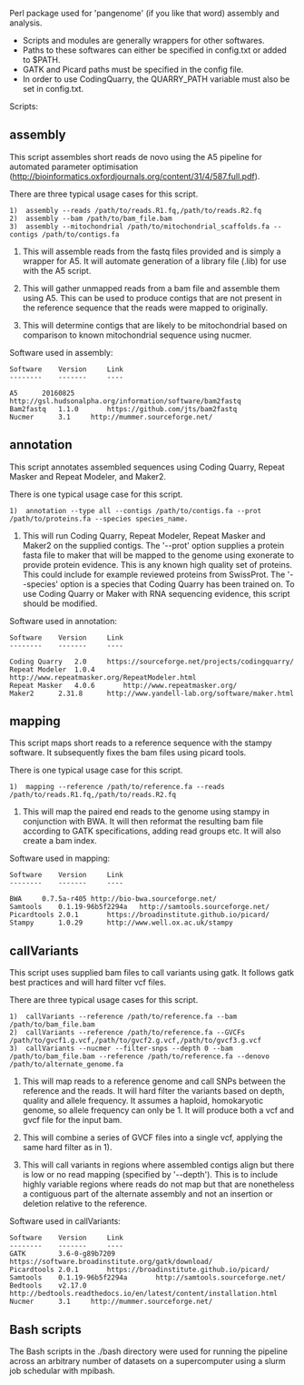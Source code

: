 Perl package used for 'pangenome' (if you like that word) assembly and analysis.

-	Scripts and modules are generally wrappers for other softwares.
-	Paths to these softwares can either be specified in config.txt or added to $PATH.
-	GATK and Picard paths must be specified in the config file.
-	In order to use CodingQuarry, the QUARRY_PATH variable must also be set in config.txt.

Scripts:

assembly
--------

This script assembles short reads de novo using the A5 pipeline for automated parameter optimisation 
(http://bioinformatics.oxfordjournals.org/content/31/4/587.full.pdf).

There are three typical usage cases for this script.

	1)	assembly --reads /path/to/reads.R1.fq,/path/to/reads.R2.fq
	2)	assembly --bam /path/to/bam_file.bam
	3)	assembly --mitochondrial /path/to/mitochondrial_scaffolds.fa --contigs /path/to/contigs.fa

1) This will assemble reads from the fastq files provided and is simply a wrapper for A5.
It will automate generation of a library file (.lib) for use with the A5 script.

2) This will gather unmapped reads from a bam file and assemble them using A5. This can be used to produce
contigs that are not present in the reference sequence that the reads were mapped to originally.

3) This will determine contigs that are likely to be mitochondrial based on comparison to known mitochondrial sequence using nucmer.

Software used in assembly:

	Software	Version		Link
	--------	-------		----

	A5		20160825	http://gsl.hudsonalpha.org/information/software/bam2fastq
	Bam2fastq	1.1.0		https://github.com/jts/bam2fastq
	Nucmer		3.1		http://mummer.sourceforge.net/

annotation
----------

This script annotates assembled sequences using Coding Quarry, Repeat Masker and Repeat Modeler, and Maker2.

There is one typical usage case for this script.

	1)	annotation --type all --contigs /path/to/contigs.fa --prot /path/to/proteins.fa --species species_name.

1) This will run Coding Quarry,  Repeat Modeler, Repeat Masker and Maker2 on the supplied contigs. The '--prot' option supplies a protein fasta file to maker that will be mapped to the genome using exonerate to provide protein evidence. This is any known high quality set of proteins. This could include for example reviewed proteins from SwissProt. The '--species' option is a species that Coding Quarry has been trained on. To use Coding Quarry or Maker with RNA sequencing evidence, this script should be modified.

Software used in annotation:

	Software	Version		Link
	--------	-------		----
	
	Coding Quarry	2.0		https://sourceforge.net/projects/codingquarry/
	Repeat Modeler	1.0.4		http://www.repeatmasker.org/RepeatModeler.html
	Repeat Masker	4.0.6		http://www.repeatmasker.org/
	Maker2		2.31.8		http://www.yandell-lab.org/software/maker.html

mapping
-------

This script maps short reads to a reference sequence with the stampy software. It subsequently fixes the bam files using picard tools.

There is one typical usage case for this script.

	1)	mapping --reference /path/to/reference.fa --reads /path/to/reads.R1.fq,/path/to/reads.R2.fq

1) This will map the paired end reads to the genome using stampy in conjunction with BWA. It will then reformat the resulting bam file according to GATK specifications, adding read groups etc. It will also create a bam index.

Software used in mapping:

	Software	Version		Link
	--------	-------		----

	BWA		0.7.5a-r405	http://bio-bwa.sourceforge.net/
	Samtools	0.1.19-96b5f2294a	http://samtools.sourceforge.net/
	Picardtools	2.0.1		https://broadinstitute.github.io/picard/
	Stampy		1.0.29		http://www.well.ox.ac.uk/stampy

callVariants
------------

This script uses supplied bam files to call variants using gatk. It follows gatk best practices and will hard filter vcf files.

There are three typical usage cases for this script.

	1)	callVariants --reference /path/to/reference.fa --bam /path/to/bam_file.bam
	2)	callVariants --reference /path/to/reference.fa --GVCFs /path/to/gvcf1.g.vcf,/path/to/gvcf2.g.vcf,/path/to/gvcf3.g.vcf
	3)	callVariants --nucmer --filter-snps --depth 0 --bam /path/to/bam_file.bam --reference /path/to/reference.fa --denovo /path/to/alternate_genome.fa

1) This will map reads to a reference genome and call SNPs between the reference and the reads. It will hard filter the variants based on depth, quality and allele frequency. It assumes a haploid, homokaryotic genome, so allele frequency can only be 1. It will produce both a vcf and gvcf file for the input bam.

2) This will combine a series of GVCF files into a single vcf, applying the same hard filter as in 1).

3) This will call variants in regions where assembled contigs align but there is low or no read mapping (specified by '--depth'). This is to include highly variable regions where reads do not map but that are nonetheless a contiguous part of the alternate assembly and not an insertion or deletion relative to the reference.

Software used in callVariants:

	Software	Version		Link
	--------	-------		----
	GATK		3.6-0-g89b7209	https://software.broadinstitute.org/gatk/download/
	Picardtools	2.0.1		https://broadinstitute.github.io/picard/
	Samtools	0.1.19-96b5f2294a		http://samtools.sourceforge.net/
	Bedtools	v2.17.0		http://bedtools.readthedocs.io/en/latest/content/installation.html
	Nucmer		3.1		http://mummer.sourceforge.net/

Bash scripts
------------

The Bash scripts in the ./bash directory were used for running the pipeline across an arbitrary number of datasets on a supercomputer using a slurm job schedular with mpibash.
